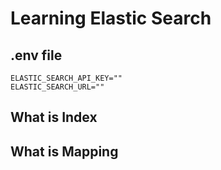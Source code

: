 # Learning Elastic Search


## .env file
```
ELASTIC_SEARCH_API_KEY=""
ELASTIC_SEARCH_URL=""
```

## What is Index

## What is Mapping
